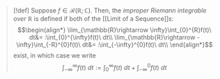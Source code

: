 

>[!def]
>Suppose $f\in\mathcal{R}(\mathbb{R};\mathbb{C})$. Then, the *improper Riemann integrable over $\mathbb{R}$* is defined if both of the [[Limit of a Sequence]]s: $$\begin{align*}
\lim_{\mathbb{R}\rightarrow  \infty}\int_{0}^{R}f(t)\ dt&= :\int_{0}^{\infty}f(t)\ dt\\
\lim_{\mathbb{R}\rightarrow  -\infty}\int_{-R}^{0}f(t)\ dt&= :\int_{-\infty}^{0}f(t)\ dt\\
\end{align*}$$exist, in which case we write $$\int_{-\infty}^{\infty}f(t)\ dt:=\int_{0}^{\infty}f(t)\ dt+\int_{-\infty}^{0}f(t) \ dt$$
